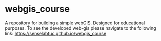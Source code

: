# webgis_course
A repository for building a simple webGIS. Designed for educational purposes.
To see the developed web-gis please navigate to the following link: https://senselabtuc.github.io/webgis_course
